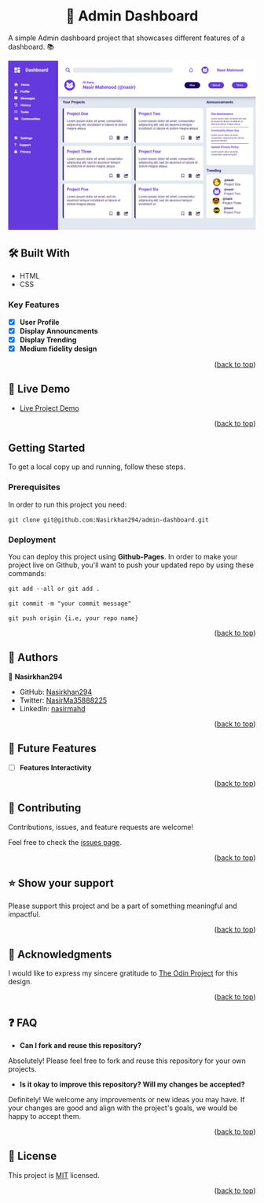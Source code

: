 <a name="readme-top"></a>

<div align="center">
  <h1>📖 Admin Dashboard</h>
</div>

 A simple Admin dashboard project that showcases different features of a dashboard. 📚

![Admin Dashboard](./images/admin-dashboard.png)

## 🛠 Built With <a name="built-with"></a>

  <ul>
    <li>HTML</li>
    <li>CSS</li>
  </ul>

<!-- Features -->

### Key Features <a name="key-features"></a>

- [x] **User Profile**
- [x] **Display Announcments**
- [x] **Display Trending**
- [x] **Medium fidelity design**

<p align="right">(<a href="#readme-top">back to top</a>)</p>


<!-- LIVE DEMO -->

## 🚀 Live Demo <a name="live-demo"></a>

- [Live Project Demo](https://nasirkhan294.github.io/admin-dashboard/)

<p align="right">(<a href="#readme-top">back to top</a>)</p>


## Getting Started

To get a local copy up and running, follow these steps.

### Prerequisites
In order to run this project you need:

```
git clone git@github.com:Nasirkhan294/admin-dashboard.git
```

### Deployment

You can deploy this project using **Github-Pages**. In order to make your project live on Github, you'll want to push your updated repo by using these commands:

```
git add --all or git add .

```

```
git commit -m "your commit message"

```

```
git push origin {i.e, your repo name}

```
<p align="right">(<a href="#readme-top">back to top</a>)</p>

<!-- AUTHORS -->

## 👥 Authors <a name="authors"></a>

👤 **Nasirkhan294**

- GitHub: [Nasirkhan294](https://github.com/Nasirkhan294)
- Twitter: [NasirMa35888225](https://twitter.com/NasirMa35888225)
- LinkedIn: [nasirmahd](https://www.linkedin.com/in/nasirmahd/)

<p align="right">(<a href="#readme-top">back to top</a>)</p>

<!-- FUTURE FEATURES -->

## 🔭 Future Features <a name="future-features"></a>

- [ ] **Features  Interactivity**

<p align="right">(<a href="#readme-top">back to top</a>)</p>

<!-- CONTRIBUTING -->

## 🤝 Contributing <a name="contributing"></a>

Contributions, issues, and feature requests are welcome!

Feel free to check the [issues page](../../issues/).

<p align="right">(<a href="#readme-top">back to top</a>)</p>

<!-- SUPPORT -->

## ⭐️ Show your support <a name="support"></a>

Please support this project and be a part of something meaningful and impactful.

<p align="right">(<a href="#readme-top">back to top</a>)</p>

<!-- ACKNOWLEDGEMENTS -->

## 🙏 Acknowledgments <a name="acknowledgements"></a>

I would like to express my sincere gratitude to [The Odin Project](https://www.theodinproject.com/lessons/node-path-intermediate-html-and-css-admin-dashboard) for this design.

<p align="right">(<a href="#readme-top">back to top</a>)</p>

## :question: FAQ <a name="faq"></a>

- **Can I fork and reuse this repository?**

Absolutely! Please feel free to fork and reuse this repository for your own projects.

- **Is it okay to improve this repository? Will my changes be accepted?**

Definitely! We welcome any improvements or new ideas you may have. If your changes are good and align with the project's goals, we would be happy to accept them.


<p align="right">(<a href="#readme-top">back to top</a>)</p>

<!-- LICENSE -->

## 📝 License <a name="license"></a>

This project is [MIT](./LICENSE) licensed.

<p align="right">(<a href="#readme-top">back to top</a>)</p>